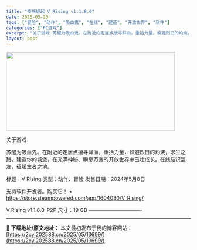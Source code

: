 ```yaml
---
title: "夜族崛起 V Rising v1.1.8.0"
date: 2025-05-20
tags: ["冒险", "动作", "吸血鬼", "在线", "建造", "开放世界", "软件"]
categories: ["PC游戏"]
excerpt: "关于游戏 苏醒为吸血鬼。在附近的定居点搜寻鲜血，重拾力量，躲避烈日的灼烧，求生之路。建造你的城堡，在充满神秘、瞬息万变的开放世界中茁壮成长。在线结识盟友，征服生者之地。 标题：V Rising 类型：动作、冒险 发售日期：2024年5月8日 支持软件开发者。购买它！ • https://store.&hellip;"
layout: post
---
```


<img src="https://2cy.202588.cn/wp-content/uploads/2025/05/2025052003113966.webp" alt="" width="460" height="215" class="aligncenter size-full wp-image-13650" />

关于游戏

苏醒为吸血鬼。在附近的定居点搜寻鲜血，重拾力量，躲避烈日的灼烧，求生之路。建造你的城堡，在充满神秘、瞬息万变的开放世界中茁壮成长。在线结识盟友，征服生者之地。

标题：V Rising
类型：动作、冒险
发售日期：2024年5月8日

支持软件开发者。购买它！
• https://store.steampowered.com/app/1604030/V_Rising/

V Rising v1.1.8.0-P2P
尺寸：19 GB
——————————- 

---
📖 **下载地址/原文地址：** 本文最初发布于我的博客网站：[https://2cy.202588.cn/2025/05/13699/](https://2cy.202588.cn/2025/05/13699/)
